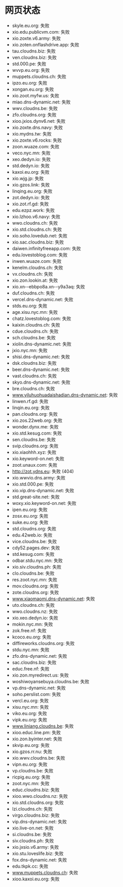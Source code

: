 # 网页状态
- skyle.eu.org: 失败
- xio.edu.publicvm.com: 失败
- xio.zoxte.v6.army: 失败
- xio.zoten.onflashdrive.app: 失败
- tau.cloudns.biz: 失败
- ven.cloudns.biz: 失败
- std.000.pe: 失败
- wvvp.eu.org: 失败
- muppets.cloudns.ch: 失败
- ipzo.eu.org: 失败
- xongan.eu.org: 失败
- xio.zoot.myfw.us: 失败
- miao.dns-dynamic.net: 失败
- wwv.cloudns.be: 失败
- zfo.cloudns.org: 失败
- xioo.jxios.dynv6.net: 失败
- xio.zoxte.dns.navy: 失败
- xio.mydns.tw: 失败
- xio.zoxte.v6.rocks: 失败
- zoon.wuaze.com: 失败
- veco.nyc.mn: 失败
- xeo.dedyn.io: 失败
- std.dedyn.io: 失败
- kaxoi.eu.org: 失败
- xio.wjg.jp: 失败
- xio.gzos.link: 失败
- linqing.eu.org: 失败
- zot.dedyn.io: 失败
- xio.zot.rf.gd: 失败
- edu.ezpz.work: 失败
- xio.lzhoo.v6.navy: 失败
- wwo.cloudns.ch: 失败
- xio.std.cloudns.ch: 失败
- xio.soho.lovedub.net: 失败
- xio.sac.cloudns.biz: 失败
- daiwen.infinityfreeapp.com: 失败
- edu.lovestoblog.com: 失败
- inwen.wuaze.com: 失败
- kenelm.cloudns.ch: 失败
- vx.cloudns.ch: 失败
- xio.zon.lookin.at: 失败
- xio.xn--ebbpo8a.xn--y9a3aq: 失败
- duf.cloudns.ch: 失败
- vercel.dns-dynamic.net: 失败
- stds.eu.org: 失败
- age.xisu.nyc.mn: 失败
- chatz.lovestoblog.com: 失败
- kaixin.cloudns.ch: 失败
- cdue.cloudns.ch: 失败
- sch.cloudns.be: 失败
- xiolin.dns-dynamic.net: 失败
- jxio.nyc.mn: 失败
- shisi.dns-dynamic.net: 失败
- dsk.cloudns.biz: 失败
- beer.dns-dynamic.net: 失败
- vast.cloudns.ch: 失败
- skyo.dns-dynamic.net: 失败
- bre.cloudns.ch: 失败
- www.yiluhuohuadaishadian.dns-dynamic.net: 失败
- linwen.rf.gd: 失败
- linqin.eu.org: 失败
- pan.cloudns.org: 失败
- xio.zos.22web.org: 失败
- wonder.dynx.me: 失败
- xio.std.kesug.com: 失败
- sen.cloudns.be: 失败
- svip.cloudns.org: 失败
- xio.xiaohhh.xyz: 失败
- xio.keyword-on.net: 失败
- zoot.unaux.com: 失败
- http://zot.ydns.eu: 失败 (404)
- xio.wwvio.dns.army: 失败
- xio.std.000.pe: 失败
- xio.vip.dns-dynamic.net: 失败
- std.great-site.net: 失败
- woxy.xio.keyword-on.net: 失败
- ipen.eu.org: 失败
- zosx.eu.org: 失败
- suke.eu.org: 失败
- std.cloudns.org: 失败
- edu.42web.io: 失败
- vice.cloudns.be: 失败
- cdy52.pages.dev: 失败
- std.kesug.com: 失败
- odbar.stdu.nyc.mn: 失败
- xio.siv.cloudns.ph: 失败
- clo.cloudns.be: 失败
- res.zoot.nyc.mn: 失败
- mov.cloudns.org: 失败
- zote.cloudns.org: 失败
- www.xiaomaomi.dns-dynamic.net: 失败
- uto.cloudns.ch: 失败
- wwo.cloudns.nz: 失败
- xio.xeo.dedyn.io: 失败
- mokin.nyc.mn: 失败
- zok.free.nf: 失败
- kcoco.eu.org: 失败
- diffireworks.cloudns.org: 失败
- stdu.nyc.mn: 失败
- zfo.dns-dynamic.net: 失败
- sac.cloudns.biz: 失败
- educ.free.nf: 失败
- xio.zon.myredirect.us: 失败
- woshiwoyansebuya.cloudns.be: 失败
- vp.dns-dynamic.net: 失败
- soho.perslist.com: 失败
- vercl.eu.org: 失败
- xisu.nyc.mn: 失败
- viko.eu.org: 失败
- vipk.eu.org: 失败
- www.liniang.cloudns.be: 失败
- xioo.educ.line.pm: 失败
- xio.zon.byinter.net: 失败
- skvip.eu.org: 失败
- xio.gzos.rr.nu: 失败
- xio.wwv.cloudns.be: 失败
- vipn.eu.org: 失败
- vp.cloudns.be: 失败
- ricpig.eu.org: 失败
- zoot.nyc.mn: 失败
- educ.cloudns.biz: 失败
- xioo.wwo.cloudns.nz: 失败
- xio.std.cloudns.org: 失败
- lzi.cloudns.ch: 失败
- virgo.cloudns.biz: 失败
- vip.dns-dynamic.net: 失败
- xio.live-on.net: 失败
- si.cloudns.be: 失败
- siv.cloudns.ph: 失败
- xio.jxsio.v6.army: 失败
- xio.stu.loveslife.biz: 失败
- fox.dns-dynamic.net: 失败
- edu.tkpk.cc: 失败
- www.muppets.cloudns.ch: 失败
- xioo.kaxoi.eu.org: 失败
